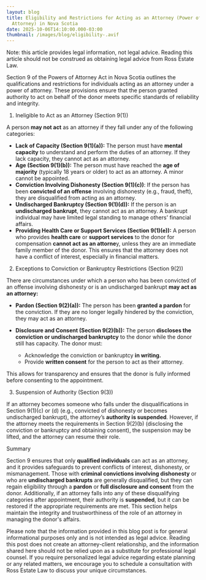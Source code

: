 ```yaml
---
layout: blog
title: Eligibility and Restrictions for Acting as an Attorney (Power of
  Attorney) in Nova Scotia
date: 2025-10-06T14:10:00.000-03:00
thumbnail: /images/blog/eligibility-.avif
---
```

Note: this article provides legal information, not legal advice. Reading this article should not be construed as obtaining legal advice from Ross Estate Law.

Section 9 of the Powers of Attorney Act in Nova Scotia outlines the qualifications and restrictions for individuals acting as an attorney under a power of attorney. These provisions ensure that the person granted authority to act on behalf of the donor meets specific standards of reliability and integrity.

1. Ineligible to Act as an Attorney (Section 9(1))

A person **may not act** as an attorney if they fall under any of the following categories:

* **Lack of Capacity (Section 9(1)(a)):** The person must have **mental capacity** to understand and perform the duties of an attorney. If they lack capacity, they cannot act as an attorney.
* **Age (Section 9(1)(b)):** The person must have reached the **age of majority** (typically 18 years or older) to act as an attorney. A minor cannot be appointed.
* **Conviction Involving Dishonesty (Section 9(1)(c))**: If the person has been **convicted of an offense** involving dishonesty (e.g., fraud, theft), they are disqualified from acting as an attorney.
* **Undischarged Bankruptcy (Section 9(1)(d)):** If the person is an **undischarged bankrupt**, they cannot act as an attorney. A bankrupt individual may have limited legal standing to manage others' financial affairs.
* **Providing Health Care or Support Services (Section 9(1)(e)):** A person who provides **health care** or **support services** to the donor for compensation **cannot act as an attorne**y, unless they are an immediate family member of the donor. This ensures that the attorney does not have a conflict of interest, especially in financial matters.

2. Exceptions to Conviction or Bankruptcy Restrictions (Section 9(2))

There are circumstances under which a person who has been convicted of an offense involving dishonesty or is an undischarged bankrupt **may act as an attorney:**

* **Pardon (Section 9(2)(a)):** The person has been **granted a pardon** for the conviction. If they are no longer legally hindered by the conviction, they may act as an attorney.
* **Disclosure and Consent (Section 9(2)(b)):** The person **discloses the conviction or undischarged bankruptcy** to the donor while the donor still has capacity. The donor must:

  * Acknowledge the conviction or bankruptcy **in writing.**
  * Provide **written consent** for the person to act as their attorney.

This allows for transparency and ensures that the donor is fully informed before consenting to the appointment.

3. Suspension of Authority (Section 9(3))

If an attorney becomes someone who falls under the disqualifications in Section 9(1)(c) or (d) (e.g., convicted of dishonesty or becomes undischarged bankrupt), the attorney’s **authority is suspended**. However, if the attorney meets the requirements in Section 9(2)(b) (disclosing the conviction or bankruptcy and obtaining consent), the suspension may be lifted, and the attorney can resume their role.

Summary

Section 9 ensures that only **qualified individuals** can act as an attorney, and it provides safeguards to prevent conflicts of interest, dishonesty, or mismanagement. Those with **criminal convictions involving dishonesty** or who are **undischarged bankrupts** are generally disqualified, but they can regain eligibility through a **pardon** or **full disclosure and consent** from the donor. Additionally, if an attorney falls into any of these disqualifying categories after appointment, their authority is **suspended**, but it can be restored if the appropriate requirements are met. This section helps maintain the integrity and trustworthiness of the role of an attorney in managing the donor's affairs.

Please note that the information provided in this blog post is for general informational purposes only and is not intended as legal advice. Reading this post does not create an attorney-client relationship, and the information shared here should not be relied upon as a substitute for professional legal counsel. If you require personalized legal advice regarding estate planning or any related matters, we encourage you to schedule a consultation with Ross Estate Law to discuss your unique circumstances.
